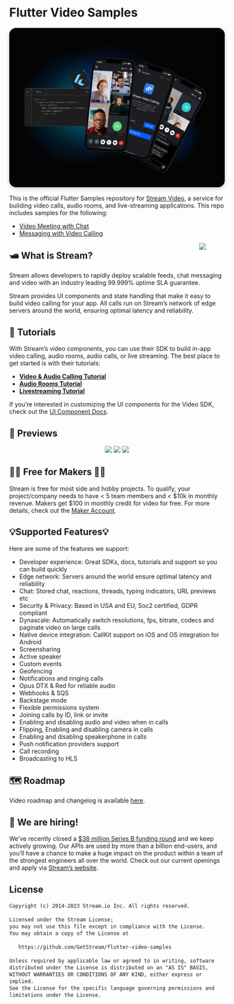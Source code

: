 # Flutter Video Samples
<img src="https://github.com/GetStream/stream-video-flutter/raw/main/.readme-assets/Github-Graphic-Flutter.jpg" alt="Stream Video for Flutter Header image" style="box-shadow: 0 3px 10px rgb(0 0 0 / 0.2); border-radius: 1rem" />

This is the official Flutter Samples repository for [Stream Video](https://getstream.io/video), a service for building video calls, audio rooms, and live-streaming applications. This repo includes samples for the following:
- [Video Meeting with Chat](https://github.com/GetStream/flutter-video-samples/tree/main/packages/video_with_chat)
- [Messaging with Video Calling](https://github.com/GetStream/flutter-video-samples/tree/main/packages/chat_with_video/chat_with_video_final)

<a href="https://getstream.io">
<img src="https://user-images.githubusercontent.com/24237865/138428440-b92e5fb7-89f8-41aa-96b1-71a5486c5849.png" align="right" width="12%"/>
</a>

## 🛥 What is Stream?
Stream allows developers to rapidly deploy scalable feeds, chat messaging and video with an industry leading 99.999% uptime SLA guarantee.

Stream provides UI components and state handling that make it easy to build video calling for your app. All calls run on Stream’s network of edge servers around the world, ensuring optimal latency and reliability.

## 📕 Tutorials
With Stream’s video components, you can use their SDK to build in-app video calling, audio rooms, audio calls, or live streaming. The best place to get started is with their tutorials:

- **[Video & Audio Calling Tutorial](https://getstream.io/video/docs/flutter/video-calling-guide/)**
- **[Audio Rooms Tutorial](https://getstream.io/video/docs/flutter/audio-rooms/)**
- **[Livestreaming Tutorial](https://getstream.io/video/docs/flutter/livestreaming/)**

If you’re interested in customizing the UI components for the Video SDK, check out the [UI Component Docs](https://getstream.io/video/docs/flutter/ui-components-overview/).

## 📱 Previews
<p align="center">
<img src="https://getstream.io/video/docs/assets/images/vc-ui-2-438cf138232cd657a5dcec1b44de752e.png" width="32%"/>
<img src="https://getstream.io/video/docs/assets/images/webrtc_streaming-e91c93ccd1313ca07bf897b7398e1e0e.png" width="32%"/>
<img src="https://getstream.io/video/docs/assets/images/incoming_call_screen-be7fa02cbcea5f166a1952e0eb046e30.png" width="32%"/>
</p>

## 👩‍💻 Free for Makers 👨‍💻
Stream is free for most side and hobby projects. To qualify, your project/company needs to have < 5 team members and < $10k in monthly revenue. Makers get $100 in monthly credit for video for free. For more details, check out the [Maker Account](https://getstream.io/maker-account).

## 💡Supported Features💡
Here are some of the features we support:

- Developer experience: Great SDKs, docs, tutorials and support so you can build quickly
- Edge network: Servers around the world ensure optimal latency and reliability
- Chat: Stored chat, reactions, threads, typing indicators, URL previews etc
- Security & Privacy: Based in USA and EU, Soc2 certified, GDPR compliant
- Dynascale: Automatically switch resolutions, fps, bitrate, codecs and paginate video on large calls
- Native device integration: CallKit support on iOS and OS integration for Android
- Screensharing
- Active speaker
- Custom events
- Geofencing
- Notifications and ringing calls
- Opus DTX & Red for reliable audio
- Webhooks & SQS
- Backstage mode
- Flexible permissions system
- Joining calls by ID, link or invite
- Enabling and disabling audio and video when in calls
- Flipping, Enabling and disabling camera in calls
- Enabling and disabling speakerphone in calls
- Push notification providers support
- Call recording
- Broadcasting to HLS

## 🗺️ Roadmap
Video roadmap and changelog is available [here](https://github.com/GetStream/protocol/discussions/127).

## 💼 We are hiring!
We’ve recently closed a [$38 million Series B funding round](https://techcrunch.com/2021/03/04/stream-raises-38m-as-its-chat-and-activity-feed-apis-power-communications-for-1b-users/) and we keep actively growing. Our APIs are used by more than a billion end-users, and you’ll have a chance to make a huge impact on the product within a team of the strongest engineers all over the world. Check out our current openings and apply via [Stream’s website](https://getstream.io/team/#jobs).

## License
```
Copyright (c) 2014-2023 Stream.io Inc. All rights reserved.

Licensed under the Stream License;
you may not use this file except in compliance with the License.
You may obtain a copy of the License at

   https://github.com/GetStream/flutter-video-samples

Unless required by applicable law or agreed to in writing, software
distributed under the License is distributed on an "AS IS" BASIS,
WITHOUT WARRANTIES OR CONDITIONS OF ANY KIND, either express or implied.
See the License for the specific language governing permissions and
limitations under the License.
```